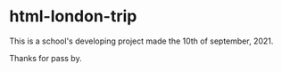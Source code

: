 # html-london-trip
This is a school's developing project made the 10th of september, 2021.

Thanks for pass by.

